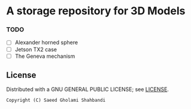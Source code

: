 # A storage repository for 3D Models

### TODO
* [ ] Alexander horned sphere
* [ ] Jetson TX2 case
* [ ] The Geneva mechanism

License
-------
Distributed with a GNU GENERAL PUBLIC LICENSE; see [LICENSE](https://github.com/saeedghsh/3D_models/blob/master/LICENSE).
```
Copyright (C) Saeed Gholami Shahbandi
```
